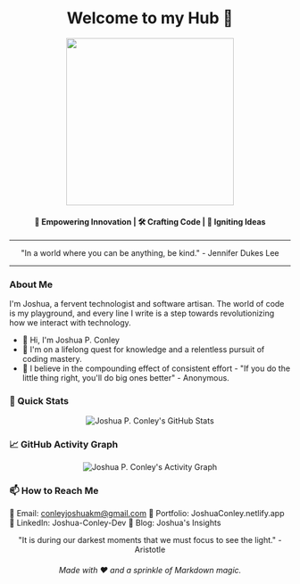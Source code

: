 <h1 align="center">Welcome to my Hub 👋</h1>

<p align="center">
  <img src="https://media.giphy.com/media/3o7TKPMc0LuP4Q4hO0/giphy.gif" width="300">
</p>

<h4 align="center">🚀 Empowering Innovation | 🛠 Crafting Code | 🌟 Igniting Ideas</h4>

---

<p align="center">"In a world where you can be anything, be kind." - Jennifer Dukes Lee</p>

---

### About Me

I'm Joshua, a fervent technologist and software artisan. The world of code is my playground, and every line I write is a step towards revolutionizing how we interact with technology.

- 👋 Hi, I'm Joshua P. Conley
- 👀 I'm on a lifelong quest for knowledge and a relentless pursuit of coding mastery.
- 🌱 I believe in the compounding effect of consistent effort - "If you do the little thing right, you'll do big ones better" - Anonymous.

### 🚀 Quick Stats
<p align="center">
  <img src="https://github-readme-stats.vercel.app/api?username=jpcc0&show_icons=true&theme=tokyonight" alt="Joshua P. Conley's GitHub Stats">
</p>

### 📈 GitHub Activity Graph
<p align="center">
  <img src="https://activity-graph.herokuapp.com/graph?username=jpcc0&theme=xcode" alt="Joshua P. Conley's Activity Graph">
</p>

### 📫 How to Reach Me
📧 Email: conleyjoshuakm@gmail.com
🔗 Portfolio: JoshuaConley.netlify.app
💼 LinkedIn: Joshua-Conley-Dev
📄 Blog: Joshua's Insights


<p align="center">"It is during our darkest moments that we must focus to see the light." - Aristotle</p>
<h6 align="center">Made with ❤️ and a sprinkle of Markdown magic.</h6>
